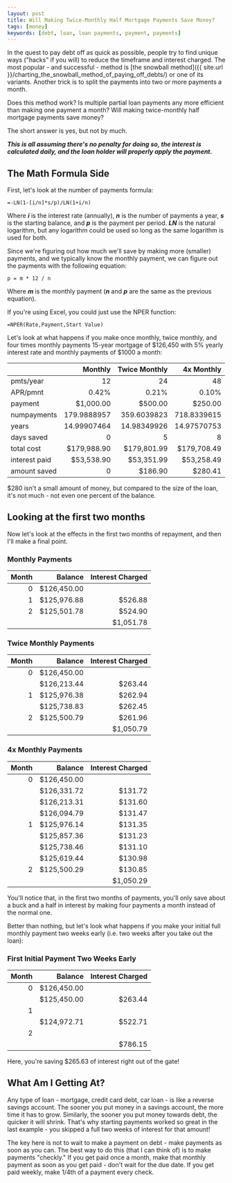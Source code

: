 ```yaml
---
layout: post
title: Will Making Twice-Monthly Half Mortgage Payments Save Money?
tags: [money]
keywords: [debt, loan, loan payments, payment, payments]
---
```


In the quest to pay debt off as quick as possible, people try to find unique ways ("hacks" if you will) to reduce the timeframe and interest charged. The most popular - and successful - method is [the snowball method]({{ site.url }}/charting_the_snowball_method_of_paying_off_debts/) or one of its variants. Another trick is to split the payments into two or more payments a month.

Does this method work? Is multiple partial loan payments any more efficient than making one payment a month? Will making twice-monthly half mortgage payments save money?

The short answer is yes, but not by much.

***This is all assuming there's no penalty for doing so, the interest is calculated daily, and the loan holder will properly apply the payment.***

## The Math Formula Side

First, let's look at the number of payments formula:

    =-LN(1-[i/n]*s/p)/LN(1+i/n)

Where ***i*** is the interest rate (annually), ***n*** is the number of payments a year, ***s*** is the starting balance, and ***p*** is the payment per period. ***LN*** is the natural logarithm, but any logarithm could be used so long as the same logarithm is used for both.

Since we're figuring out how much we'll save by making more (smaller) payments, and we typically know the monthly payment, we can figure out the payments with the following equation:

    p = m * 12 / n
    
Where ***m*** is the monthly payment (***n*** and ***p*** are the same as the previous equation).

If you're using Excel, you could just use the NPER function:

    =NPER(Rate,Payment,Start Value)

Let's look at what happens if you make once monthly, twice monthly, and four times monthly payments 15-year mortgage of $126,450 with 5% yearly interest rate and monthly payments of $1000 a month:

&nbsp; | Monthly | Twice Monthly | 4x Monthly
--- | ---: | ---: | ---:
pmts/year | 12 | 24 | 48
APR/pmnt | 0.42% | 0.21% | 0.10%
payment |  $1,000.00  |  $500.00  |  $250.00
numpayments | 179.9888957 | 359.6039823 | 718.8339615
years | 14.99907464 | 14.98349926 | 14.97570753
days saved | 0 | 5 | 8
total cost | $179,988.90 | $179,801.99 | $179,708.49
interest paid | $53,538.90  | $53,351.99  | $53,258.49
amount saved | 0 | $186.90 | $280.41 

$280 isn't a small amount of money, but compared to the size of the loan, it's not much - not even one percent of the balance.

## Looking at the first two months

Now let's look at the effects in the first two months of repayment, and then I'll make a final point.

### Monthly Payments

Month | Balance | Interest Charged
---: | ---: | ---:
0 | $126,450.00 |
1 | $125,976.88  | $526.88
2 | $125,501.78  | $524.90
&nbsp; | &nbsp; | $1,051.78

### Twice Monthly Payments

 Month | Balance | Interest Charged
---: | ---: | ---:
0 | $126,450.00
&nbsp; | $126,213.44  | $263.44
1 | $125,976.38  | $262.94
&nbsp; | $125,738.83  | $262.45
2 | $125,500.79  | $261.96
&nbsp; | &nbsp; | $1,050.79

### 4x Monthly Payments

 Month | Balance | Interest Charged
---: | ---: | ---:
0 | $126,450.00
&nbsp; | $126,331.72  | $131.72
&nbsp; | $126,213.31  | $131.60
&nbsp; | $126,094.79  | $131.47
1 | $125,976.14  | $131.35
&nbsp; | $125,857.36  | $131.23
&nbsp; | $125,738.46  | $131.10
&nbsp; | $125,619.44  | $130.98
2 | $125,500.29  | $130.85
&nbsp; | &nbsp; | $1,050.29

You'll notice that, in the first two months of payments, you'll only save about a buck and a half in interest by making four payments a month instead of the normal one.

Better than nothing, but let's look what happens if you make your initial full monthly payment two weeks early (i.e. two weeks after you take out the loan):

### First Initial Payment Two Weeks Early

 Month | Balance | Interest Charged
---: | ---: | ---:
0 | $126,450.00
&nbsp; | $125,450.00  | $263.44
1 | |
&nbsp; | $124,972.71  | $522.71
2 | |
&nbsp; | | $786.15

Here, you're saving $265.63 of interest right out of the gate!

## What Am I Getting At?

Any type of loan - mortgage, credit card debt, car loan - is like a reverse savings account. The sooner you put money in a savings account, the more time it has to grow. Similarly, the sooner you put money towards debt, the quicker it will shrink. That's why starting payments worked so great in the last example - you skipped a full two weeks of interest for that amount!

The key here is not to wait to make a payment on debt - make payments as soon as you can. The best way to do this (that I can think of) is to make payments "checkly." If you get paid once a month, make that monthly payment as soon as you get paid - don't wait for the due date. If you get paid weekly, make 1/4th of a payment every check.
